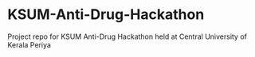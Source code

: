 # KSUM-Anti-Drug-Hackathon
Project repo for KSUM Anti-Drug Hackathon held at Central University of Kerala Periya
